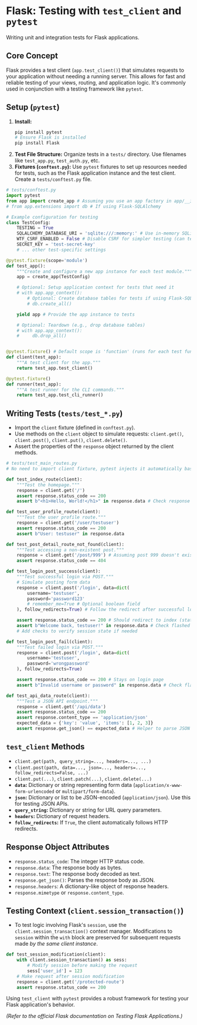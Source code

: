 # Flask: Testing with `test_client` and `pytest`

Writing unit and integration tests for Flask applications.

## Core Concept

Flask provides a test client (`app.test_client()`) that simulates requests to your application without needing a running server. This allows for fast and reliable testing of your views, routing, and application logic. It's commonly used in conjunction with a testing framework like `pytest`.

## Setup (`pytest`)

1.  **Install:**
    ```bash
    pip install pytest
    # Ensure Flask is installed
    pip install Flask
    ```
2.  **Test File Structure:** Organize tests in a `tests/` directory. Use filenames like `test_app.py`, `test_auth.py`, etc.
3.  **Fixtures (`conftest.py`):** Use `pytest` fixtures to set up resources needed for tests, such as the Flask application instance and the test client. Create a `tests/conftest.py` file.

```python
# tests/conftest.py
import pytest
from app import create_app # Assuming you use an app factory in app/__init__.py
# from app.extensions import db # If using Flask-SQLAlchemy

# Example configuration for testing
class TestConfig:
    TESTING = True
    SQLALCHEMY_DATABASE_URI = 'sqlite:///:memory:' # Use in-memory SQLite for tests
    WTF_CSRF_ENABLED = False # Disable CSRF for simpler testing (can test separately)
    SECRET_KEY = 'test-secret-key'
    # ... other test-specific settings

@pytest.fixture(scope='module')
def test_app():
    """Create and configure a new app instance for each test module."""
    app = create_app(TestConfig)

    # Optional: Setup application context for tests that need it
    # with app.app_context():
        # Optional: Create database tables for tests if using Flask-SQLAlchemy
        # db.create_all()

    yield app # Provide the app instance to tests

    # Optional: Teardown (e.g., drop database tables)
    # with app.app_context():
    #     db.drop_all()


@pytest.fixture() # Default scope is 'function' (runs for each test function)
def client(test_app):
    """A test client for the app."""
    return test_app.test_client()

@pytest.fixture()
def runner(test_app):
    """A test runner for the CLI commands."""
    return test_app.test_cli_runner()

```

## Writing Tests (`tests/test_*.py`)

*   Import the `client` fixture (defined in `conftest.py`).
*   Use methods on the `client` object to simulate requests: `client.get()`, `client.post()`, `client.put()`, `client.delete()`.
*   Assert the properties of the `response` object returned by the client methods.

```python
# tests/test_main_routes.py
# No need to import client fixture, pytest injects it automatically based on argument name

def test_index_route(client):
    """Test the homepage."""
    response = client.get('/')
    assert response.status_code == 200
    assert b"<h1>Hello, World!</h1>" in response.data # Check response body content (bytes)

def test_user_profile_route(client):
    """Test the user profile route."""
    response = client.get('/user/testuser')
    assert response.status_code == 200
    assert b"User: testuser" in response.data

def test_post_detail_route_not_found(client):
    """Test accessing a non-existent post."""
    response = client.get('/post/999') # Assuming post 999 doesn't exist
    assert response.status_code == 404

def test_login_post_success(client):
    """Test successful login via POST."""
    # Simulate posting form data
    response = client.post('/login', data=dict(
        username='testuser',
        password='password123'
        # remember_me=True # Optional boolean field
    ), follow_redirects=True) # Follow the redirect after successful login

    assert response.status_code == 200 # Should redirect to index (status 200 after follow)
    assert b"Welcome back, testuser!" in response.data # Check flashed message
    # Add checks to verify session state if needed

def test_login_post_fail(client):
    """Test failed login via POST."""
    response = client.post('/login', data=dict(
        username='testuser',
        password='wrongpassword'
    ), follow_redirects=True)

    assert response.status_code == 200 # Stays on login page
    assert b"Invalid username or password" in response.data # Check flashed error

def test_api_data_route(client):
    """Test a JSON API endpoint."""
    response = client.get('/api/data')
    assert response.status_code == 200
    assert response.content_type == 'application/json'
    expected_data = {'key': 'value', 'items': [1, 2, 3]}
    assert response.get_json() == expected_data # Helper to parse JSON response

```

## `test_client` Methods

*   `client.get(path, query_string=..., headers=..., ...)`
*   `client.post(path, data=..., json=..., headers=..., follow_redirects=False, ...)`
*   `client.put(...)`, `client.patch(...)`, `client.delete(...)`
*   **`data`:** Dictionary or string representing form data (`application/x-www-form-urlencoded` or `multipart/form-data`).
*   **`json`:** Dictionary or list to be JSON-encoded (`application/json`). Use this for testing JSON APIs.
*   **`query_string`:** Dictionary or string for URL query parameters.
*   **`headers`:** Dictionary of request headers.
*   **`follow_redirects`:** If `True`, the client automatically follows HTTP redirects.

## Response Object Attributes

*   `response.status_code`: The integer HTTP status code.
*   `response.data`: The response body as bytes.
*   `response.text`: The response body decoded as text.
*   `response.get_json()`: Parses the response body as JSON.
*   `response.headers`: A dictionary-like object of response headers.
*   `response.mimetype` or `response.content_type`.

## Testing Context (`client.session_transaction()`)

*   To test logic involving Flask's `session`, use the `client.session_transaction()` context manager. Modifications to `session` within the `with` block are preserved for subsequent requests made *by the same client instance*.

```python
def test_session_modification(client):
    with client.session_transaction() as sess:
        # Modify session before making the request
        sess['user_id'] = 123
    # Make request after session modification
    response = client.get('/protected-route')
    assert response.status_code == 200
```

Using `test_client` with `pytest` provides a robust framework for testing your Flask application's behavior.

*(Refer to the official Flask documentation on Testing Flask Applications.)*